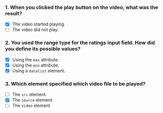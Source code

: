 ### 1. When you clicked the play button on the video, what was the result?

- [x] The video started playing.
- [ ] The video did not play.

### 2. You used the range type for the ratings input field. How did you define its possible values?

- [x] Using the `max` attribute.
- [x] Using the `min` attribute.
- [x] Using a `datalist` element.

### 3. Which element specified which video file to be played?

- [ ] The `src` element.
- [x] The `source` element.
- [ ] The `video` element.

